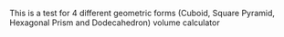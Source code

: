 This is a test for 4 different geometric forms (Cuboid, Square Pyramid, Hexagonal Prism and Dodecahedron) volume calculator
